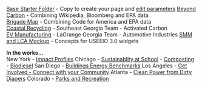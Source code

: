 [Base Starter Folder](base/) - Copy to create your page and [edit parameters](../localsite/#parameters) 
[Beyond Carbon](beyondcarbon/) - Combining Wikipedia, Bloomberg and EPA data  
[Brigade Map](brigades/) - Combining Code for America and EPA data  
[Coastal Recycling](coastal/) - Southeast Georgia Team - Activated Carbon  
[EV Manufacturing](ev/) - LaGrange Georgia Team - Automotive Industries 
[SMM and LCA Mockup](smm/) - Concepts for USEEIO 3.0 widgets


**In the works...**   
New York - [Impact Profiles](impact)
Chicago - [Sustainablity at School](school) - [Composting](composting) - [Biodiesel](biodiesel)
San Diego - [Buildings Energy Benchmarks](/benchmarks)
Los Angeles - [Get Involved - Connect with your Community](get-involved)
Atlanta - [Clean Power from Dirty Diapers](cleanpower)
Colorado - [Parks and Recreation](land)